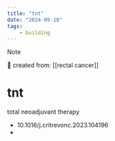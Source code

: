 ```yaml
---
title: "tnt"
date: "2024-09-10"
tags:
    - building
---
```


> [!NOTE]
> 🌱 created from: [[rectal cancer]]

# tnt

total neoadjuvant therapy

- 10.1016/j.critrevonc.2023.104196
- 
